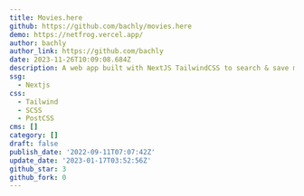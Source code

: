```yaml
---
title: Movies.here
github: https://github.com/bachly/movies.here
demo: https://netfrog.vercel.app/
author: bachly
author_link: https://github.com/bachly
date: 2023-11-26T10:09:08.684Z
description: A web app built with NextJS TailwindCSS to search & save movies from TMDB API
ssg:
  - Nextjs
css:
  - Tailwind
  - SCSS
  - PostCSS
cms: []
category: []
draft: false
publish_date: '2022-09-11T07:07:42Z'
update_date: '2023-01-17T03:52:56Z'
github_star: 3
github_fork: 0
---
```

